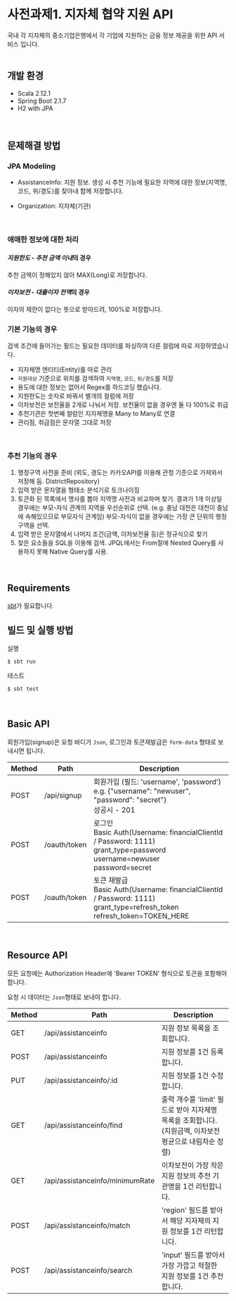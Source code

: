 # 사전과제1. 지자체 협약 지원 API
국내 각 지자체의 중소기업은행에서 각 기업에 지원하는 금융 정보 제공을 위한 API 서비스 입니다.
<br><br>

## 개발 환경
- Scala 2.12.1
- Spring Boot 2.1.7
- H2 with JPA
<br>

## 문제해결 방법

### JPA Modeling

- AssistanceInfo: 지원 정보. 생성 시 추천 기능에 필요한 지역에 대한 정보(지역명, 코드, 위/경도)를 찾아내 함께 저장합니다.

- Organization: 지자체(기관)
<br>

### 애매한 정보에 대한 처리

#### ***지원한도*** - ***추천 금액 이내***의 경우

추천 금액이 정해있지 않아 MAX(Long)로 저장합니다.

#### ***이차보전*** - ***대출이자 전액***의 경우

이자의 제한이 없다는 뜻으로 받아드려, 100%로 저장합니다.
<br>

### 기본 기능의 경우

검색 조건에 들어가는 필드는 필요한 데이터를 파싱하여 다른 컬럼에 따로 저장하였습니다.

- 지자체명 엔티티(Entity)를 따로 관리
- `지원대상` 기준으로 위치를 검색하여 `지역명`, `코드`, `위/경도`를 저장
- 용도에 대한 정보는 없어서 Regex를 하드코딩 했습니다.
- 지원한도는 숫자로 바꿔서 별개의 컬럼에 저장
- 이차보전은 보전율을 2개로 나눠서 저장. 보전율이 없을 경우엔 둘 다 100%로 취급
- 추천기관은 첫번째 컬럼인 지자체명을 Many to Many로 연결
- 관리점, 취급점은 문자열 그대로 저장
<br>

### 추천 기능의 경우

1. 행정구역 사전을 준비 (위도, 경도는 카카오API를 이용해 관청 기준으로 가져와서 저장해 둠. DistrictRepository)
2. 입력 받은 문자열을 형태소 분석기로 토크나이징
3. 토큰화 된 목록에서 명사를 뽑아 지역명 사전과 비교하며 찾기. 결과가 1개 이상일 경우에는 부모-자식 관계의 지역을 우선순위로 선택. (e.g. 충남 대천은 대천이 충남에 속해있으므로 부모자식 관계임) 부모-자식이 없을 경우에는 가장 큰 단위의 행정구역을 선택.
4. 입력 받은 문자열에서 나머지 조건(금액, 이차보전율 등)은 정규식으로 찾기
5. 찾은 요소들을 SQL을 이용해 검색. JPQL에서는 From절에 Nested Query를 사용하지 못해 Native Query를 사용.
<br>

## Requirements

[sbt](https://www.scala-sbt.org)가 필요합니다.
<br>

## 빌드 및 실행 방법
실행

```
$ sbt run
```
테스트
```
$ sbt test
```
<br>

## Basic API

회원가입(signup)은 요청 바디가 `Json`, 로그인과 토큰재발급은 `form-data` 형태로 보내시면 됩니다. 

| Method | Path | Description |
|---|---|---|
| POST | /api/signup | 회원가입 (필드: 'username', 'password') <br> e.g. {"username": "newuser", "password": "secret"}<br>성공시 - 201 |
| POST | /oauth/token | 로그인<br>Basic Auth(Username: financialClientId / Password: 1111)<br>grant_type=password<br>username=newuser<br>password=secret |
| POST | /oauth/token | 토큰 재발급<br>Basic Auth(Username: financialClientId / Password: 1111)<br>grant_type=refresh_token<br>refresh_token=TOKEN_HERE |
<br>

## Resource API

모든 요청에는 Authorization Header에 'Bearer TOKEN' 형식으로 토큰을 포함해야 합니다.

요청 시 데이터는 `Json`형태로 보내야 합니다.

| Method | Path | Description |
|---|---|---|
| GET | /api/assistanceinfo | 지원 정보 목록을 조회합니다. |
| POST | /api/assistanceinfo | 지원 정보를 1건 등록합니다. |
| PUT | /api/assistanceinfo/:id | 지원 정보를 1건 수정합니다. |
| GET | /api/assistanceinfo/find | 출력 개수를 'limit' 필드로 받아 지자체명 목록을 조회합니다. (지원금액, 이차보전 평균으로 내림차순 정렬) |
| GET | /api/assistanceinfo/minimumRate | 이차보전이 가장 작은 지원 정보의 추천 기관명을 1건 리턴합니다. |
| POST | /api/assistanceinfo/match | 'region' 필드를 받아서 해당 지자체의 지원 정보를 1건 리턴합니다. |
| POST | /api/assistanceinfo/search | 'input' 필드를 받아서 가장 가깝고 적절한 지원 정보를 1건 추천합니다. |
